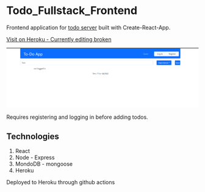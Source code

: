 # Todo_Fullstack_Frontend
Frontend application for [todo server](https://github.com/pikkutimo/Todo_Fullstack_Server) built with Create-React-App.

[Visit on Heroku - Currently editing broken](https://pikkutimos-todo.herokuapp.com/)

![](https://github.com/pikkutimo/todo_fullstack_frontend/blob/main/media/todo.gif)

Requires registering and logging in before adding todos.

## Technologies
1. React
2. Node - Express
3. MondoDB - mongoose
4. Heroku

Deployed to Heroku through github actions
